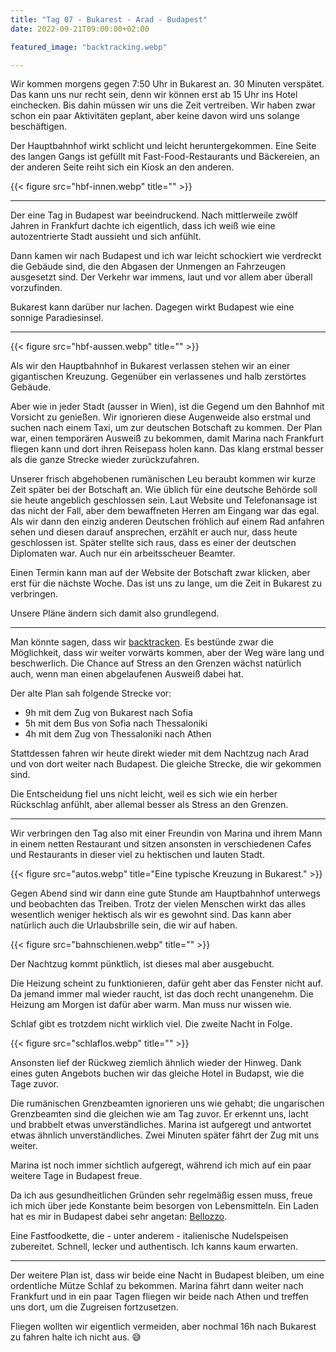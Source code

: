 ```yaml
---
title: "Tag 07 - Bukarest - Arad - Budapest"
date: 2022-09-21T09:00:00+02:00

featured_image: "backtracking.webp"

---
```


Wir kommen morgens gegen 7:50 Uhr in Bukarest an. 30 Minuten verspätet. Das kann
uns nur recht sein, denn wir können erst ab 15 Uhr ins Hotel einchecken. Bis
dahin müssen wir uns die Zeit vertreiben. Wir haben zwar schon ein paar
Aktivitäten geplant, aber keine davon wird uns solange beschäftigen.

Der Hauptbahnhof wirkt schlicht und leicht heruntergekommen.
Eine Seite des langen Gangs ist gefüllt mit Fast-Food-Restaurants und
Bäckereien, an der anderen Seite reiht sich ein Kiosk an den anderen.

{{< figure src="hbf-innen.webp" title="" >}}

---

Der eine Tag in Budapest war beeindruckend. Nach mittlerweile zwölf Jahren in
Frankfurt dachte ich eigentlich, dass ich weiß wie eine autozentrierte Stadt
aussieht und sich anfühlt.

Dann kamen wir nach Budapest und ich war leicht schockiert wie verdreckt die
Gebäude sind, die den Abgasen der Unmengen an Fahrzeugen ausgesetzt sind. Der
Verkehr war immens, laut und vor allem aber überall vorzufinden.

Bukarest kann darüber nur lachen. Dagegen wirkt Budapest wie eine sonnige
Paradiesinsel.

---

{{< figure src="hbf-aussen.webp" title="" >}}

Als wir den Hauptbahnhof in Bukarest verlassen stehen wir an einer gigantischen
Kreuzung. Gegenüber ein verlassenes und halb zerstörtes Gebäude.

Aber wie in jeder Stadt (ausser in Wien), ist die Gegend um den Bahnhof mit
Vorsicht zu genießen. Wir ignorieren diese Augenweide also erstmal und suchen
nach einem Taxi, um zur deutschen Botschaft zu kommen. Der Plan war, einen
temporären Ausweiß zu bekommen, damit Marina nach Frankfurt fliegen kann und
dort ihren Reisepass holen kann. Das klang erstmal besser als die ganze Strecke
wieder zurückzufahren.

Unserer frisch abgehobenen rumänischen Leu beraubt kommen wir kurze Zeit später
bei der Botschaft an. Wie üblich für eine deutsche Behörde soll sie heute
angeblich geschlossen sein. Laut Website und Telefonansage ist das nicht der
Fall, aber dem bewaffneten Herren am Eingang war das egal. Als wir dann den
einzig anderen Deutschen fröhlich auf einem Rad anfahren sehen und diesen darauf
ansprechen, erzählt er auch nur, dass heute geschlossen ist. Später stellte sich
raus, dass es einer der deutschen Diplomaten war. Auch nur ein arbeitsscheuer Beamter.

Einen Termin kann man auf der Website der Botschaft zwar klicken, aber erst
für die nächste Woche. Das ist uns zu lange, um die Zeit in Bukarest zu
verbringen.

Unsere Pläne ändern sich damit also grundlegend.

---

Man könnte sagen, dass wir
[backtracken](https://de.wikipedia.org/wiki/Backtracking). Es bestünde zwar die
Möglichkeit, dass wir weiter vorwärts kommen, aber der Weg wäre lang und
beschwerlich. Die Chance auf Stress an den Grenzen wächst natürlich auch, wenn
man einen abgelaufenen Ausweiß dabei hat.

Der alte Plan sah folgende Strecke vor:

- 9h mit dem Zug von Bukarest nach Sofia
- 5h mit dem Bus von Sofia nach Thessaloniki
- 4h mit dem Zug von Thessaloniki nach Athen

Stattdessen fahren wir heute direkt wieder mit dem Nachtzug nach Arad und von
dort weiter nach Budapest. Die gleiche Strecke, die wir gekommen sind.

Die Entscheidung fiel uns nicht leicht, weil es sich wie ein herber Rückschlag
anfühlt, aber allemal besser als Stress an den Grenzen.

---

Wir verbringen den Tag also mit einer Freundin von Marina und ihrem Mann in
einem netten Restaurant und sitzen ansonsten in verschiedenen Cafes und
Restaurants in dieser viel zu hektischen und lauten Stadt.

{{< figure src="autos.webp" title="Eine typische Kreuzung in Bukarest." >}}

Gegen Abend sind wir dann eine gute Stunde am Hauptbahnhof unterwegs und
beobachten das Treiben. Trotz der vielen Menschen wirkt das alles wesentlich
weniger hektisch als wir es gewohnt sind. Das kann aber natürlich auch die
Urlaubsbrille sein, die wir auf haben.

{{< figure src="bahnschienen.webp" title="" >}}

Der Nachtzug kommt pünktlich, ist dieses mal aber ausgebucht.

Die Heizung scheint zu funktionieren, dafür geht aber das Fenster
nicht auf. Da jemand immer mal wieder raucht, ist das doch recht
unangenehm. Die Heizung am Morgen ist dafür aber warm. Man muss nur wissen wie.

Schlaf gibt es trotzdem nicht wirklich viel. Die zweite Nacht in Folge.

{{< figure src="schlaflos.webp" title="" >}}

Ansonsten lief der Rückweg ziemlich ähnlich wieder der Hinweg.
Dank eines guten Angebots buchen wir das gleiche Hotel in Budapst,
wie die Tage zuvor.

Die rumänischen Grenzbeamten ignorieren uns wie gehabt; die ungarischen
Grenzbeamten sind die gleichen wie am Tag zuvor. Er erkennt uns, lacht und
brabbelt etwas unverständliches. Marina ist aufgeregt und antwortet etwas
ähnlich unverständliches. Zwei Minuten später fährt der Zug mit uns weiter.

Marina ist noch immer sichtlich aufgeregt, während ich mich auf ein paar weitere
Tage in Budapest freue.

Da ich aus gesundheitlichen Gründen sehr regelmäßig essen muss, freue ich
mich über jede Konstante beim besorgen von Lebensmitteln. Ein Laden hat es mir
in Budapest dabei sehr angetan: [Bellozzo](https://bellozzo.hu/).

Eine Fastfoodkette, die - unter anderem - italienische Nudelspeisen zubereitet.
Schnell, lecker und authentisch. Ich kanns kaum erwarten.

---

Der weitere Plan ist, dass wir beide eine Nacht in Budapest bleiben,
um eine ordentliche Mütze Schlaf zu bekommen. Marina fährt dann weiter nach
Frankfurt und in ein paar Tagen fliegen wir beide nach Athen und treffen uns
dort, um die Zugreisen fortzusetzen.

Fliegen wollten wir eigentlich vermeiden, aber nochmal 16h nach Bukarest zu
fahren halte ich nicht aus. 😅
